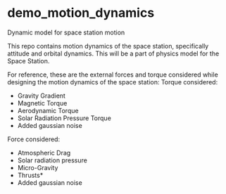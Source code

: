 # demo_motion_dynamics
Dynamic model for space station motion

This repo contains motion dynamics of the space station, specifically attitude and orbital dynamics. This will be a part of physics model for the Space Station.

For reference, these are the external forces and torque considered while designing the motion dynamics of the space station:
Torque considered:
- Gravity Gradient
- Magnetic Torque
- Aerodynamic Torque
- Solar Radiation Pressure Torque
- Added gaussian noise

Force considered:
- Atmospheric Drag
- Solar radiation pressure
- Micro-Gravity
- Thrusts*
- Added gaussian noise
